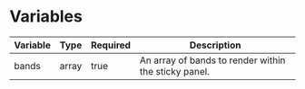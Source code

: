 # Variables
| Variable | Type    | Required | Description                                           |
|----------|---------|----------|-------------------------------------------------------|
| bands    | array   | true     | An array of bands to render within the sticky panel.  |
